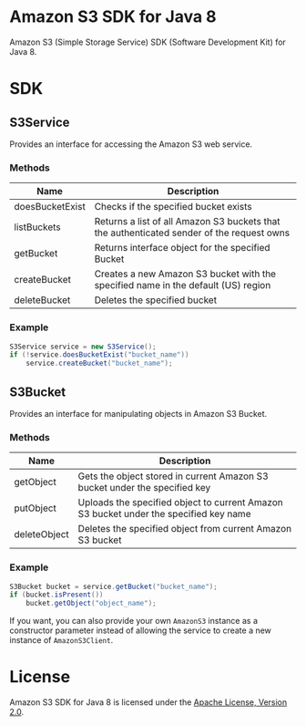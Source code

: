 # Amazon S3 SDK for Java 8

Amazon S3 (Simple Storage Service) SDK (Software Development Kit) for Java 8.

# SDK

## S3Service

Provides an interface for accessing the Amazon S3 web service.

### Methods

Name            | Description
----------------|------------------------------------------------------------------------------------------
doesBucketExist | Checks if the specified bucket exists
listBuckets     | Returns a list of all Amazon S3 buckets that the authenticated sender of the request owns
getBucket       | Returns interface object for the specified Bucket
createBucket    | Creates a new Amazon S3 bucket with the specified name in the default (US) region
deleteBucket    | Deletes the specified bucket

### Example

```java
S3Service service = new S3Service();
if (!service.doesBucketExist("bucket_name"))
    service.createBucket("bucket_name");
```

## S3Bucket

Provides an interface for manipulating objects in Amazon S3 Bucket.

### Methods

Name            | Description
----------------|--------------------------------------------------------------------------------------
getObject       | Gets the object stored in current Amazon S3 bucket under the specified key
putObject       | Uploads the specified object to current Amazon S3 bucket under the specified key name
deleteObject    | Deletes the specified object from current Amazon S3 bucket

### Example

```java
S3Bucket bucket = service.getBucket("bucket_name");
if (bucket.isPresent())
    bucket.getObject("object_name");
```

If you want, you can also provide your own `AmazonS3` instance as a constructor parameter instead of allowing the
service to create a new instance of `AmazonS3Client`.

# License

Amazon S3 SDK for Java 8 is licensed under the [Apache License, Version 2.0](http://www.apache.org/licenses/LICENSE-2.0.html).

